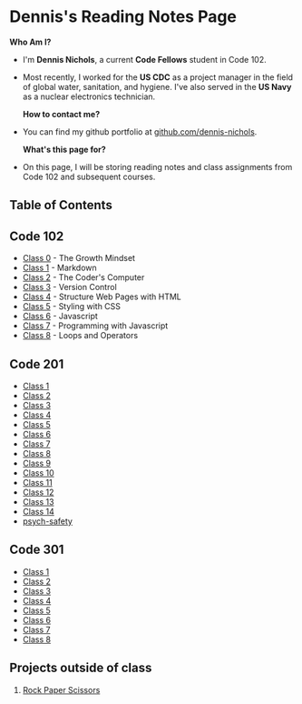 # Dennis's Reading Notes Page

  **Who Am I?**

- I'm **Dennis Nichols**, a current **Code Fellows** student in Code 102.
- Most recently, I worked for the **US CDC** as a project manager in the field of global water, sanitation, and hygiene. I've also served in the **US Navy** as a nuclear electronics technician.

  **How to contact me?**

- You can find my github portfolio at [github.com/dennis-nichols](https://github.com/dennis-nichols).

  **What's this page for?**

- On this page, I will be storing reading notes and class assignments from Code 102 and subsequent courses.

## Table of Contents

## Code 102

- [Class 0](https://dennis-nichols-code-fellows.github.io/reading-notes/class_0) - The Growth Mindset
- [Class 1](https://dennis-nichols-code-fellows.github.io/reading-notes/class_1) - Markdown
- [Class 2](https://dennis-nichols-code-fellows.github.io/reading-notes/class_2) - The Coder's Computer
- [Class 3](https://dennis-nichols-code-fellows.github.io/reading-notes/class_3) - Version Control
- [Class 4](https://dennis-nichols-code-fellows.github.io/reading-notes/class_4) - Structure Web Pages with HTML
- [Class 5](https://dennis-nichols-code-fellows.github.io/reading-notes/class_5) - Styling with CSS
- [Class 6](https://dennis-nichols-code-fellows.github.io/reading-notes/class_6) - Javascript
- [Class 7](https://dennis-nichols-code-fellows.github.io/reading-notes/class_7) - Programming with Javascript
- [Class 8](https://dennis-nichols-code-fellows.github.io/reading-notes/class_8) - Loops and Operators

## Code 201

- [Class 1](https://dennis-nichols-code-fellows.github.io/reading-notes/201_class_1)
- [Class 2](https://dennis-nichols-code-fellows.github.io/reading-notes/201_class_2)
- [Class 3](https://dennis-nichols-code-fellows.github.io/reading-notes/201_class_3)
- [Class 4](https://dennis-nichols-code-fellows.github.io/reading-notes/201_class_4)
- [Class 5](https://dennis-nichols-code-fellows.github.io/reading-notes/201_class_5)
- [Class 6](https://dennis-nichols-code-fellows.github.io/reading-notes/201_class_6)
- [Class 7](https://dennis-nichols-code-fellows.github.io/reading-notes/201_class_7)
- [Class 8](https://dennis-nichols-code-fellows.github.io/reading-notes/201_class_8)
- [Class 9](https://dennis-nichols-code-fellows.github.io/reading-notes/201_class_9)
- [Class 10](https://dennis-nichols-code-fellows.github.io/reading-notes/201_class_10)
- [Class 11](https://dennis-nichols-code-fellows.github.io/reading-notes/201_class_11)
- [Class 12](https://dennis-nichols-code-fellows.github.io/reading-notes/201_class_12)
- [Class 13](https://dennis-nichols-code-fellows.github.io/reading-notes/201_class_13)
- [Class 14](https://dennis-nichols-code-fellows.github.io/reading-notes/201_class_14)
- [psych-safety](https://dennis-nichols-code-fellows.github.io/reading-notes/psych-safety)

## Code 301

- [Class 1](https://dennis-nichols-code-fellows.github.io/reading-notes/301_class_1)
- [Class 2](https://dennis-nichols-code-fellows.github.io/reading-notes/301_class_2)
- [Class 3](https://dennis-nichols-code-fellows.github.io/reading-notes/301_class_3)
- [Class 4](https://dennis-nichols-code-fellows.github.io/reading-notes/301_class_4)
- [Class 5](https://dennis-nichols-code-fellows.github.io/reading-notes/301_class_5)
- [Class 6](https://dennis-nichols-code-fellows.github.io/reading-notes/301_class_6)
- [Class 7](https://dennis-nichols-code-fellows.github.io/reading-notes/301_class_7)
- [Class 8](https://dennis-nichols-code-fellows.github.io/reading-notes/301_class_8)

## Projects outside of class

1. [Rock Paper Scissors](https://dennis-nichols.github.io/yt_group_projects/rps1_notes_dn)
